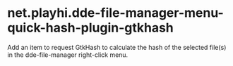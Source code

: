 # net.playhi.dde-file-manager-menu-quick-hash-plugin-gtkhash

Add an item to request GtkHash to calculate the hash of 
the selected file(s) in the dde-file-manager right-click menu.

